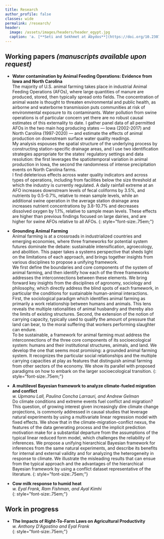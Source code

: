 ```yaml
---
title: Research
author_profile: false
classes: wide
permalink: /research/
header:
  image: /assets/images/headers/header_egypt.jpg
  caption: 'a. [**Seti and Sekhmet at Abydos**](https://doi.org/10.2307/3269982){:target="_blank"}, b. [**Apis**](https://art.thewalters.org/detail/22249){:target="_blank"}'
---
```



## Working papers *(manuscripts available upon request)*

  - **Water contamination by Animal Feeding Operations: Evidence from Iowaand North Carolina**  
The majority of U.S. animal farming takes place in industrial Animal Feeding Operations (AFOs), where large quantities of manure are produced, stored, then typically spread onto fields. The concentration of animal waste is thought to threaten environmental and public health, as airborne and waterborne transmission puts communities at risk of environmental exposure to its contaminants. Water pollution from swine operations is of particular concern yet there are no robust causal estimates of this externality to date. I gather panel data of all permitted AFOs in the two main hog producing states — Iowa (2002-2017) and North Carolina (1997-2020) — and estimate the effects of animal production on downstream surface water quality readings.  My analysis espouses the spatial structure of the underlying process by constructing station-specific drainage areas, and I use two identification strategies appropriate for the states’ regulatory settings and data resolution: the first leverages the spatiotemporal variation in animal production in Iowa, the second the randomness of intense precipitation events on North Carolina farms.  I find deleterious effects across water quality indicators and across types of operations, including from facilities below the size threshold at which the industry is currently regulated. A daily rainfall extreme at an AFO increases downstream levels of fecal coliforms by 3.5%, and nutrients by 0.5-0.7%, relative to mean sample levels, while an additional swine operation in the average station drainage area increases nutrient concentrations by 3.8-10.7% and decreases dissolved oxygen by 1.1%, relative to sample mean levels. These effects are higher than previous findings focused on large dairies, and are higher for swine AFOs relative to all AFOs.
{: style="font-size:.75em;"}


  - **Grounding Animal Farming**  
Animal farming is at a crossroads in industrialized countries and emerging economies, where three frameworks for potential system futures dominate the debate: sustainable intensification, agroecology, and abolition. This paper takes a systems perspective that sheds light on the limitations of each approach, and brings together insights from various disciplines to propose a unifying framework.  
We first define the boundaries and core components of the system of animal farming, and then identify how each of the three frameworks addresses the interconnections between these elements.
We bring forward key insights from the disciplines of agronomy, sociology and philosophy, which directly address the blind spots of each framework, in particular the conditions for sustainable human-animal interactions. First, the sociological paradigm which identifies animal farming as primarily a work relationship between humans and animals. This lens reveals the multiple rationalities of animal husbandry and thereby also the limits of existing structures. Second, the extension of the notion of carrying capacity, typically used to qualify the amount of pressure that land can bear, to the moral suffering that workers performing slaughter can endure.  
To be sustainable, a framework for animal farming must address the interconnections of the three core components of its socioecological system:  humans and their institutional structures, animals, and land. We develop the one that seems most promising: a grounded animal farming system. It recognizes the particular social relationships and the multiple carrying capacities at play as features that distinguish animal farming from other sectors of the economy. We show its parallel with proposed paradigms on how to embark on the larger socioecological transition.
{: style="font-size:.75em;"}


  - **A multilevel Bayesian framework to analyze climate-fueled migration and conflict**	
*w. Upmanu Lall, Paulina Concha Larrauri, and Andrew Gelman*   
Do climate conditions and extreme events fuel conflict and migration? This question, of growing interest given increasingly dire climate change projections, is commonly addressed in causal studies that leverage natural experiments by using a multivariate linear regression model with fixed effects. We show that in the climate-migration-conflict nexus, the features of the data generating process and the implicit prediction motivation make for a substantial departure from the assumptions of the typical linear reduced form model, which challenges the reliability of inferences. We propose a unifying hierarchical Bayesian framework for inferences from the same natural experiments, and describe its benefits for internal and external validity and for analyzing the heterogeneity in response to climate. We illustrate the misleading results that can ensue from the typical approach and the advantages of the hierarchical Bayesian framework by using a conflict dataset representative of the literature.
{: style="font-size:.75em;"}


  - **Cow milk response to humid heat**		
*w. Eyal Frank, Ram Fishman, and Ayal Kimhi*	
{: style="font-size:.75em;"}


## Work in progress

  - **The Impacts of Right-To-Farm Laws on Agricultural Productivity**  
*w. Anthony D'Agostino and Eyal Frank*  
{: style="font-size:.75em;"}


